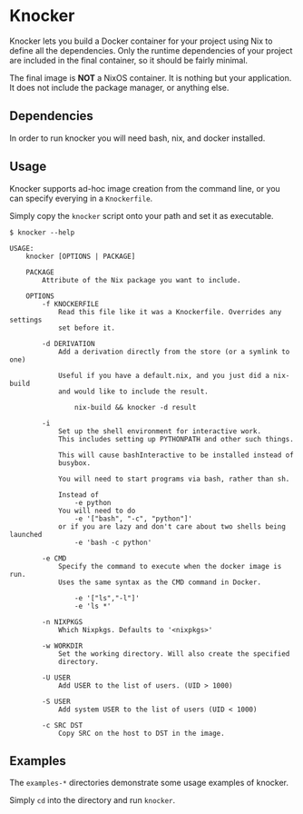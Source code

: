 Knocker
=======

Knocker lets you build a Docker container for your project using
Nix to define all the dependencies. Only the runtime dependencies
of your project are included in the final container, so it should
be fairly minimal.

The final image is **NOT** a NixOS container. It is nothing but your
application. It does not include the package manager, or anything
else.

Dependencies
------------

In order to run knocker you will need bash, nix, and docker installed.

Usage
-----

Knocker supports ad-hoc image creation from the command line, or
you can specify everying in a `Knockerfile`.

Simply copy the `knocker` script onto your path and set it as executable.

    $ knocker --help

    USAGE:
        knocker [OPTIONS | PACKAGE]

        PACKAGE
            Attribute of the Nix package you want to include.

        OPTIONS
            -f KNOCKERFILE
                Read this file like it was a Knockerfile. Overrides any settings
                set before it.

            -d DERIVATION
                Add a derivation directly from the store (or a symlink to one)

                Useful if you have a default.nix, and you just did a nix-build
                and would like to include the result.

                    nix-build && knocker -d result

            -i
                Set up the shell environment for interactive work.
                This includes setting up PYTHONPATH and other such things.
                
                This will cause bashInteractive to be installed instead of
                busybox.

                You will need to start programs via bash, rather than sh.

                Instead of
                    -e python
                You will need to do
                    -e '["bash", "-c", "python"]'
                or if you are lazy and don't care about two shells being launched
                    -e 'bash -c python'

            -e CMD
                Specify the command to execute when the docker image is run.
                Uses the same syntax as the CMD command in Docker.

                    -e '["ls","-l"]'
                    -e 'ls *'

            -n NIXPKGS
                Which Nixpkgs. Defaults to '<nixpkgs>'

            -w WORKDIR
                Set the working directory. Will also create the specified
                directory.

            -U USER
                Add USER to the list of users. (UID > 1000)

            -S USER
                Add system USER to the list of users (UID < 1000)

            -c SRC DST
                Copy SRC on the host to DST in the image.


Examples
--------

The `examples-*` directories demonstrate some usage examples of knocker.

Simply `cd` into the directory and run `knocker`.
